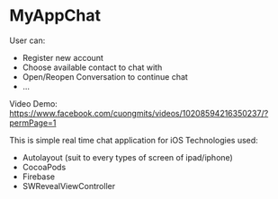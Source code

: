 # MyAppChat

User can:
- Register new account
- Choose available contact to chat with
- Open/Reopen Conversation to continue chat
- ...

Video Demo: https://www.facebook.com/cuongmits/videos/10208594216350237/?permPage=1

This is simple real time chat application for iOS
Technologies used:
- Autolayout (suit to every types of screen of ipad/iphone)
- CocoaPods
- Firebase
- SWRevealViewController



